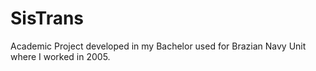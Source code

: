 # SisTrans
Academic Project developed in my Bachelor used for Brazian Navy Unit where I worked in 2005.
